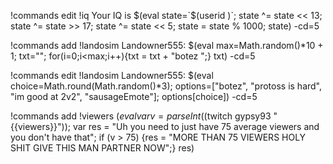 !commands edit !iq Your IQ is $(eval state=`$(userid )`; state ^= state << 13; state ^= state >> 17; state ^= state << 5; state = state % 1000; state) -cd=5

!commands add !landosim Landowner555: $(eval max=Math.random()*10 + 1; txt=""; for(i=0;i<max;i++){txt = txt + "botez ";} txt) -cd=5

!commands edit !landosim Landowner555: $(eval choice=Math.round(Math.random()*3); options=["botez", "protoss is hard", "im good at 2v2", "sausageEmote"]; options[choice]) -cd=5

!commands add !viewers $(eval var v = parseInt($(twitch gypsy93 "{{viewers}}")); var res = "Uh you need to just have 75 average viewers and you don't have that"; if (v > 75) {res = "MORE THAN 75 VIEWERS HOLY SHIT GIVE THIS MAN PARTNER NOW";} res)

